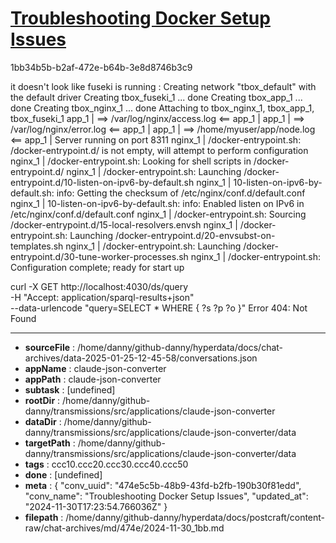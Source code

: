 # [Troubleshooting Docker Setup Issues](https://claude.ai/chat/474e5c5b-48b9-43fd-b2fb-190b30f81edd)

1bb34b5b-b2af-472e-b64b-3e8d8746b3c9

it doesn't look like fuseki is running :
Creating network "tbox_default" with the default driver
Creating tbox_fuseki_1 ... done
Creating tbox_app_1    ... done
Creating tbox_nginx_1  ... done
Attaching to tbox_nginx_1, tbox_app_1, tbox_fuseki_1
app_1     | ==> /var/log/nginx/access.log <==
app_1     | 
app_1     | ==> /var/log/nginx/error.log <==
app_1     | 
app_1     | ==> /home/myuser/app/node.log <==
app_1     | Server running on port 8311
nginx_1   | /docker-entrypoint.sh: /docker-entrypoint.d/ is not empty, will attempt to perform configuration
nginx_1   | /docker-entrypoint.sh: Looking for shell scripts in /docker-entrypoint.d/
nginx_1   | /docker-entrypoint.sh: Launching /docker-entrypoint.d/10-listen-on-ipv6-by-default.sh
nginx_1   | 10-listen-on-ipv6-by-default.sh: info: Getting the checksum of /etc/nginx/conf.d/default.conf
nginx_1   | 10-listen-on-ipv6-by-default.sh: info: Enabled listen on IPv6 in /etc/nginx/conf.d/default.conf
nginx_1   | /docker-entrypoint.sh: Sourcing /docker-entrypoint.d/15-local-resolvers.envsh
nginx_1   | /docker-entrypoint.sh: Launching /docker-entrypoint.d/20-envsubst-on-templates.sh
nginx_1   | /docker-entrypoint.sh: Launching /docker-entrypoint.d/30-tune-worker-processes.sh
nginx_1   | /docker-entrypoint.sh: Configuration complete; ready for start up

 curl -X GET http://localhost:4030/ds/query \
  -H "Accept: application/sparql-results+json" \
  --data-urlencode "query=SELECT * WHERE { ?s ?p ?o }"
Error 404: Not Found

---

* **sourceFile** : /home/danny/github-danny/hyperdata/docs/chat-archives/data-2025-01-25-12-45-58/conversations.json
* **appName** : claude-json-converter
* **appPath** : claude-json-converter
* **subtask** : [undefined]
* **rootDir** : /home/danny/github-danny/transmissions/src/applications/claude-json-converter
* **dataDir** : /home/danny/github-danny/transmissions/src/applications/claude-json-converter/data
* **targetPath** : /home/danny/github-danny/transmissions/src/applications/claude-json-converter/data
* **tags** : ccc10.ccc20.ccc30.ccc40.ccc50
* **done** : [undefined]
* **meta** : {
  "conv_uuid": "474e5c5b-48b9-43fd-b2fb-190b30f81edd",
  "conv_name": "Troubleshooting Docker Setup Issues",
  "updated_at": "2024-11-30T17:23:54.766036Z"
}
* **filepath** : /home/danny/github-danny/hyperdata/docs/postcraft/content-raw/chat-archives/md/474e/2024-11-30_1bb.md